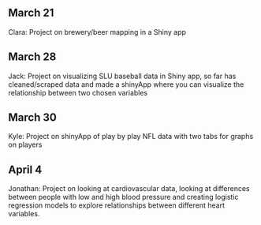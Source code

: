 ## March 21

Clara: Project on brewery/beer mapping in a Shiny app
  
## March 28

Jack: Project on visualizing SLU baseball data in Shiny app, so far has cleaned/scraped data and made a shinyApp where you can visualize the relationship between two chosen variables


## March 30

Kyle: Project on shinyApp of play by play NFL data with two tabs for graphs on players

## April 4

Jonathan: Project on looking at cardiovascular data, looking at differences between people with low and high blood pressure and creating logistic regression models to explore relationships between different heart variables.

